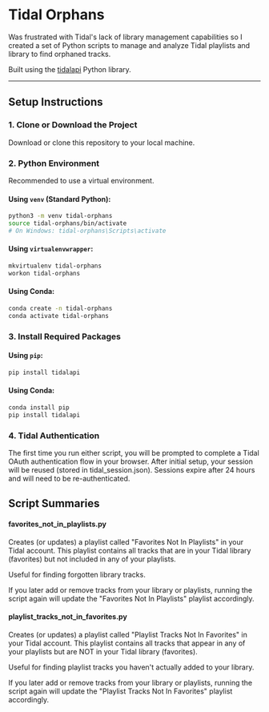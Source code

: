 # Tidal Orphans

Was frustrated with Tidal's lack of library management capabilities so I created a set of Python scripts to manage and analyze Tidal playlists and library to find orphaned tracks.

Built using the [tidalapi](https://github.com/tamland/python-tidal) Python library.

---

## Setup Instructions

### 1. Clone or Download the Project

Download or clone this repository to your local machine.

### 2. Python Environment

Recommended to use a virtual environment.

#### Using `venv` (Standard Python):

```bash
python3 -m venv tidal-orphans
source tidal-orphans/bin/activate
# On Windows: tidal-orphans\Scripts\activate
```

#### Using `virtualenvwrapper`:
```bash
mkvirtualenv tidal-orphans
workon tidal-orphans
```

#### Using Conda:
```bash
conda create -n tidal-orphans
conda activate tidal-orphans
```

### 3. Install Required Packages

#### Using `pip`:
```bash
pip install tidalapi
```

#### Using Conda:
```bash
conda install pip
pip install tidalapi
```

### 4. Tidal Authentication

The first time you run either script, you will be prompted to complete a Tidal OAuth authentication flow in your browser.
After initial setup, your session will be reused (stored in tidal_session.json).  Sessions expire after 24 hours and will need to be re-authenticated.


## Script Summaries
#### favorites_not_in_playlists.py

Creates (or updates) a playlist called "Favorites Not In Playlists" in your Tidal account.
This playlist contains all tracks that are in your Tidal library (favorites) but not included in any of your playlists.

Useful for finding forgotten library tracks.

If you later add or remove tracks from your library or playlists, running the script again will update the "Favorites Not In Playlists" playlist accordingly.


#### playlist_tracks_not_in_favorites.py

Creates (or updates) a playlist called "Playlist Tracks Not In Favorites" in your Tidal account.
This playlist contains all tracks that appear in any of your playlists but are NOT in your Tidal library (favorites).

Useful for finding playlist tracks you haven't actually added to your library.

If you later add or remove tracks from your library or playlists, running the script again will update the "Playlist Tracks Not In Favorites" playlist accordingly.
